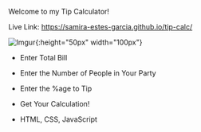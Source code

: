 Welcome to my Tip Calculator!

Live Link: https://samira-estes-garcia.github.io/tip-calc/

![Imgur](https://imgur.com/AkZzQmV.png){:height="50px" width="100px"}

- Enter Total Bill
- Enter the Number of People in Your Party
- Enter the %age to Tip
- Get Your Calculation!

- HTML, CSS, JavaScript
